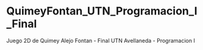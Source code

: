 # QuimeyFontan_UTN_Programacion_I_Final
 Juego 2D de Quimey Alejo Fontan - Final UTN Avellaneda - Programacion I
